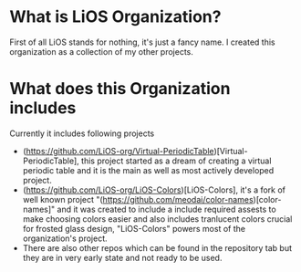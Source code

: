 # What is LiOS Organization?
 First of all LiOS stands for nothing, it's just a fancy name. I created this organization as a collection of my other projects.
# What does this Organization includes
 Currently it includes following projects
 - (https://github.com/LiOS-org/Virtual-PeriodicTable)[Virtual-PeriodicTable], this project started as a dream of creating a virtual periodic table and it is the main as well as most actively developed project.
 - (https://github.com/LiOS-org/LiOS-Colors)[LiOS-Colors], it's a fork of well known project "(https://github.com/meodai/color-names)[color-names]" and it was created to include a include required assests to make choosing colors easier and also includes tranlucent colors crucial for frosted glass design, "LiOS-Colors" powers most of the organization's project.
 - There are also other repos which can be found in the repository tab but they are in very early state and not ready to be used.
